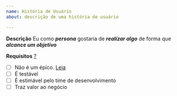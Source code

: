 ```yaml
---
name: História de Usuário
about: descrição de uma história de usuário

---
```


**Descrição**
Eu como ***persona*** gostaria de ***realizar algo*** de forma que ***alcance um objetivo***

**Requisitos** [?](http://www.metodoagil.com/historias-de-usuario/)
- [ ] Não é um épico. [Leia](https://sitecampus.com.br/user-story-epico-e-tema-qual-diferenca/)
- [ ] É testável
- [ ] É estimável pelo time de desenvolvimento
- [ ] Traz valor ao negócio
